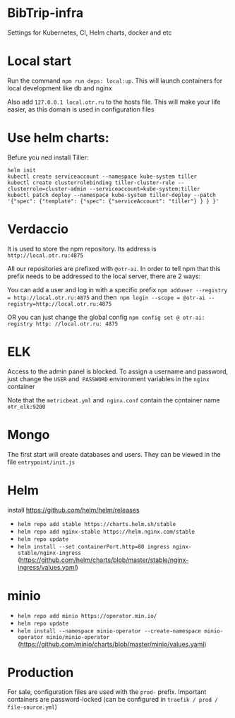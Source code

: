 # BibTrip-infra
Settings for Kubernetes, CI, Helm charts, docker and etc

# Local start
Run the command `npm run deps: local:up`. This will launch containers for local development like db and nginx

Also add `127.0.0.1 local.otr.ru` to the hosts file. This will make your life easier, as this domain is used in configuration files

# Use helm charts:
Befure you ned install Tiller:

```
helm init
kubectl create serviceaccount --namespace kube-system tiller
kubectl create clusterrolebinding tiller-cluster-rule --clusterrole=cluster-admin --serviceaccount=kube-system:tiller
kubectl patch deploy --namespace kube-system tiller-deploy --patch '{"spec": {"template": {"spec": {"serviceAccount": "tiller"} } } }'
```

# Verdaccio
It is used to store the npm repository. Its address is `http://local.otr.ru:4875`

All our repositories are prefixed with `@otr-ai`. In order to tell npm that this prefix needs to be addressed to the local server, there are 2 ways:

You can add a user and log in with a specific prefix
`npm adduser --registry = http://local.otr.ru:4875` and then` npm login --scope = @otr-ai --registry=http://local.otr.ru:4875`

OR you can just change the global config
`npm config set @ otr-ai: registry http: //local.otr.ru: 4875`

# ELK
Access to the admin panel is blocked. To assign a username and password, just change the `USER` and` PASSWORD` environment variables in the `nginx` container

Note that the `metricbeat.yml` and` nginx.conf` contain the container name `otr_elk:9200`

# Mongo
The first start will create databases and users. They can be viewed in the file `entrypoint/init.js`

# Helm
install https://github.com/helm/helm/releases

- `helm repo add stable https://charts.helm.sh/stable`
- `helm repo add nginx-stable https://helm.nginx.com/stable`
- `helm repo update`
- `helm install --set containerPort.http=80 ingress nginx-stable/nginx-ingress` (https://github.com/helm/charts/blob/master/stable/nginx-ingress/values.yaml)

# minio
- `helm repo add minio https://operator.min.io/`
- `helm repo update`
- `helm install --namespace minio-operator --create-namespace minio-operator minio/minio-operator` (https://github.com/minio/charts/blob/master/minio/values.yaml)

# Production
For sale, configuration files are used with the `prod-` prefix. Important containers are password-locked (can be configured in `traefik / prod / file-source.yml`)